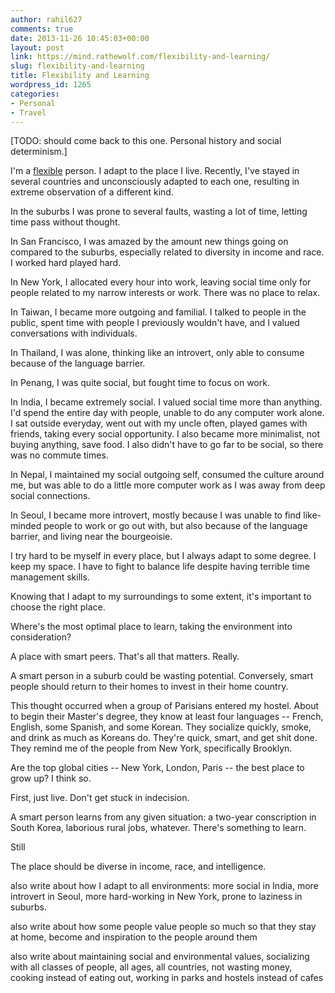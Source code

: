 ```yaml
---
author: rahil627
comments: true
date: 2013-11-26 10:45:03+00:00
layout: post
link: https://mind.rathewolf.com/flexibility-and-learning/
slug: flexibility-and-learning
title: Flexibility and Learning
wordpress_id: 1265
categories:
- Personal
- Travel
---
```


[TODO: should come back to this one. Personal history and social determinism.]

I'm a [flexible](http://en.wikipedia.org/wiki/Adaptation#Flexibility.2C_acclimatization.2C_learning) person. I adapt to the place I live. Recently, I've stayed in several countries and unconsciously adapted to each one, resulting in extreme observation of a different kind.

In the suburbs I was prone to several faults, wasting a lot of time, letting time pass without thought.

In San Francisco, I was amazed by the amount new things going on compared to the suburbs, especially related to diversity in income and race. I worked hard played hard.

In New York, I allocated every hour into work, leaving social time only for people related to my narrow interests or work. There was no place to relax.

In Taiwan, I became more outgoing and familial. I talked to people in the public, spent time with people I previously wouldn't have, and I valued conversations with individuals.

In Thailand, I was alone, thinking like an introvert, only able to consume because of the language barrier.

In Penang, I was quite social, but fought time to focus on work.

In India, I became extremely social. I valued social time more than anything. I'd spend the entire day with people, unable to do any computer work alone. I sat outside everyday, went out with my uncle often, played games with friends, taking every social opportunity. I also became more minimalist, not buying anything, save food. I also didn't have to go far to be social, so there was no commute times.

In Nepal, I maintained my social outgoing self, consumed the culture around me, but was able to do a little more computer work as I was away from deep social connections.

In Seoul, I became more introvert, mostly because I was unable to find like-minded people to work or go out with, but also because of the language barrier, and living near the bourgeoisie.

I try hard to be myself in every place, but I always adapt to some degree. I keep my space. I have to fight to balance life despite having terrible time management skills.

Knowing that I adapt to my surroundings to some extent, it's important to choose the right place. 

Where's the most optimal place to learn, taking the environment into consideration?

A place with smart peers. That's all that matters. Really.

A smart person in a suburb could be wasting potential. Conversely, smart people should return to their homes to invest in their home country.



This thought occurred when a group of Parisians entered my hostel. About to begin their Master's degree, they know at least four languages -- French, English, some Spanish, and some Korean. They socialize quickly, smoke, and drink as much as Koreans do. They're quick, smart, and get shit done. They remind me of the people from New York, specifically Brooklyn.

Are the top global cities -- New York, London, Paris -- the best place to grow up? I think so.

First, just live. Don't get stuck in indecision.

A smart person learns from any given situation: a two-year conscription in South Korea, laborious rural jobs, whatever. There's something to learn.

Still

The place should be diverse in income, race, and intelligence.


also write about how I adapt to all environments: more social in India, more introvert in Seoul, more hard-working in New York, prone to laziness in suburbs.

also write about how some people value people so much so that they stay at home, become and inspiration to the people around them

also write about maintaining social and environmental values, socializing with all classes of people, all ages, all countries, not wasting money, cooking instead of eating out, working in parks and hostels instead of cafes
